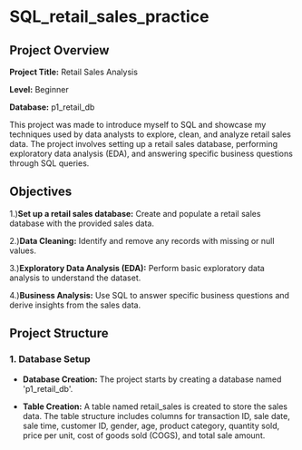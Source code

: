 # SQL_retail_sales_practice
## Project Overview

**Project Title:** Retail Sales Analysis

**Level:** Beginner

**Database:** p1_retail_db

This project was made to introduce myself to SQL and showcase my techniques used by data analysts to explore, clean, and analyze retail sales data. The project involves setting up a retail sales database, performing exploratory data analysis (EDA), and answering specific business questions through SQL queries.

## Objectives

1.)**Set up a retail sales database:** Create and populate a retail sales database with the provided sales data.

2.)**Data Cleaning:** Identify and remove any records with missing or null values.

3.)**Exploratory Data Analysis (EDA):** Perform basic exploratory data analysis to understand the dataset.

4.)**Business Analysis:** Use SQL to answer specific business questions and derive insights from the sales data.

## Project Structure

### 1. Database Setup
- **Database Creation:** The project starts by creating a database named 'p1_retail_db'.

- **Table Creation:** A table named retail_sales is created to store the sales data. The table structure includes columns for transaction ID, sale date, sale time, customer ID, gender, age, product category, quantity sold, price per unit, cost of goods sold (COGS), and total sale amount.

